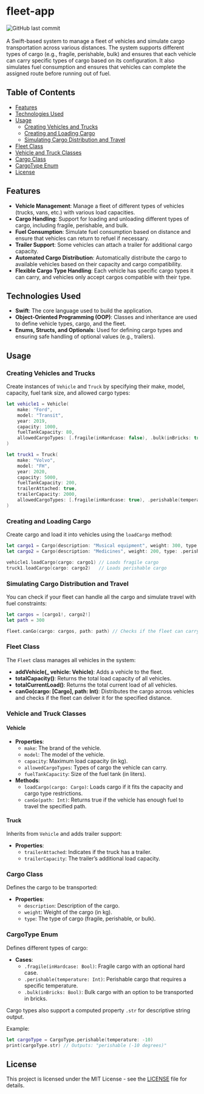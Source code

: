 # fleet-app
![GitHub last commit](https://img.shields.io/github/last-commit/allenvox/fleet-app)<br><br>
A Swift-based system to manage a fleet of vehicles and simulate cargo transportation across various distances. The system supports different types of cargo (e.g., fragile, perishable, bulk) and ensures that each vehicle can carry specific types of cargo based on its configuration. It also simulates fuel consumption and ensures that vehicles can complete the assigned route before running out of fuel.

## Table of Contents
- [Features](#features)
- [Technologies Used](#technologies-used)
- [Usage](#usage)
  - [Creating Vehicles and Trucks](#creating-vehicles-and-trucks)
  - [Creating and Loading Cargo](#creating-and-loading-cargo)
  - [Simulating Cargo Distribution and Travel](#simulating-cargo-distribution-and-travel)
- [Fleet Class](#fleet-class)
- [Vehicle and Truck Classes](#vehicle-and-truck-classes)
- [Cargo Class](#cargo-class)
- [CargoType Enum](#cargotype-enum)
- [License](#license)

## Features
- **Vehicle Management**: Manage a fleet of different types of vehicles (trucks, vans, etc.) with various load capacities.
- **Cargo Handling**: Support for loading and unloading different types of cargo, including fragile, perishable, and bulk.
- **Fuel Consumption**: Simulate fuel consumption based on distance and ensure that vehicles can return to refuel if necessary.
- **Trailer Support**: Some vehicles can attach a trailer for additional cargo capacity.
- **Automated Cargo Distribution**: Automatically distribute the cargo to available vehicles based on their capacity and cargo compatibility.
- **Flexible Cargo Type Handling**: Each vehicle has specific cargo types it can carry, and vehicles only accept cargos compatible with their type.

## Technologies Used
- **Swift**: The core language used to build the application.
- **Object-Oriented Programming (OOP)**: Classes and inheritance are used to define vehicle types, cargo, and the fleet.
- **Enums, Structs, and Optionals**: Used for defining cargo types and ensuring safe handling of optional values (e.g., trailers).

## Usage

### Creating Vehicles and Trucks

Create instances of `Vehicle` and `Truck` by specifying their make, model, capacity, fuel tank size, and allowed cargo types:

```swift
let vehicle1 = Vehicle(
    make: "Ford",
    model: "Transit",
    year: 2019,
    capacity: 1000,
    fuelTankCapacity: 80,
    allowedCargoTypes: [.fragile(inHardcase: false), .bulk(inBricks: true)]
)

let truck1 = Truck(
    make: "Volvo",
    model: "FH",
    year: 2020,
    capacity: 5000,
    fuelTankCapacity: 200,
    trailerAttached: true,
    trailerCapacity: 2000,
    allowedCargoTypes: [.fragile(inHardcase: true), .perishable(temperature: -10)]
)
```

### Creating and Loading Cargo

Create cargo and load it into vehicles using the `loadCargo` method:

```swift
let cargo1 = Cargo(description: "Musical equipment", weight: 300, type: .fragile(inHardcase: true))
let cargo2 = Cargo(description: "Medicines", weight: 200, type: .perishable(temperature: -5))

vehicle1.loadCargo(cargo: cargo1) // Loads fragile cargo
truck1.loadCargo(cargo: cargo2)   // Loads perishable cargo
```

### Simulating Cargo Distribution and Travel

You can check if your fleet can handle all the cargo and simulate travel with fuel constraints:

```swift
let cargos = [cargo1!, cargo2!]
let path = 300

fleet.canGo(cargo: cargos, path: path) // Checks if the fleet can carry all cargos for the specified distance
```

### Fleet Class

The `Fleet` class manages all vehicles in the system:

- **addVehicle(_ vehicle: Vehicle)**: Adds a vehicle to the fleet.
- **totalCapacity()**: Returns the total load capacity of all vehicles.
- **totalCurrentLoad()**: Returns the total current load of all vehicles.
- **canGo(cargo: [Cargo], path: Int)**: Distributes the cargo across vehicles and checks if the fleet can deliver it for the specified distance.

### Vehicle and Truck Classes

#### Vehicle

- **Properties**:
  - `make`: The brand of the vehicle.
  - `model`: The model of the vehicle.
  - `capacity`: Maximum load capacity (in kg).
  - `allowedCargoTypes`: Types of cargo the vehicle can carry.
  - `fuelTankCapacity`: Size of the fuel tank (in liters).
- **Methods**:
  - `loadCargo(cargo: Cargo)`: Loads cargo if it fits the capacity and cargo type restrictions.
  - `canGo(path: Int)`: Returns true if the vehicle has enough fuel to travel the specified path.

#### Truck

Inherits from `Vehicle` and adds trailer support:

- **Properties**:
  - `trailerAttached`: Indicates if the truck has a trailer.
  - `trailerCapacity`: The trailer’s additional load capacity.

### Cargo Class

Defines the cargo to be transported:

- **Properties**:
  - `description`: Description of the cargo.
  - `weight`: Weight of the cargo (in kg).
  - `type`: The type of cargo (fragile, perishable, or bulk).

### CargoType Enum

Defines different types of cargo:

- **Cases**:
  - `.fragile(inHardcase: Bool)`: Fragile cargo with an optional hard case.
  - `.perishable(temperature: Int)`: Perishable cargo that requires a specific temperature.
  - `.bulk(inBricks: Bool)`: Bulk cargo with an option to be transported in bricks.
  
Cargo types also support a computed property `.str` for descriptive string output.

Example:

```swift
let cargoType = CargoType.perishable(temperature: -10)
print(cargoType.str) // Outputs: "perishable (-10 degrees)"
```

## License
This project is licensed under the MIT License - see the [LICENSE](LICENSE) file for details.

